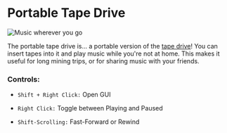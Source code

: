 # Portable Tape Drive

![Music wherever you go](item:computronics:computronics.portableTapeDrive@0)

The portable tape drive is... a portable version of the [tape drive](../block/tape_drive.md)! You can insert tapes into it and play music while you're not at home. This makes it useful for long mining trips, or for sharing music with your friends.

### Controls:

  * `Shift + Right Click:` Open GUI

  * `Right Click:` Toggle between Playing and Paused

  * `Shift-Scrolling:` Fast-Forward or Rewind
